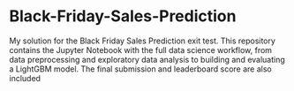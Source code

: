 # Black-Friday-Sales-Prediction
My solution for the Black Friday Sales Prediction exit test. This repository contains the Jupyter Notebook with the full data science workflow, from data preprocessing and exploratory data analysis to building and evaluating a LightGBM model. The final submission and leaderboard score are also included
